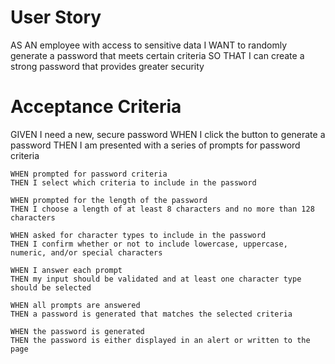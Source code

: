 # User Story
AS AN employee with access to sensitive data
I WANT to randomly generate a password that meets certain criteria
SO THAT I can create a strong password that provides greater security

# Acceptance Criteria
GIVEN I need a new, secure password
    WHEN I click the button to generate a password
    THEN I am presented with a series of prompts for password criteria

    WHEN prompted for password criteria
    THEN I select which criteria to include in the password

    WHEN prompted for the length of the password
    THEN I choose a length of at least 8 characters and no more than 128 characters

    WHEN asked for character types to include in the password
    THEN I confirm whether or not to include lowercase, uppercase, numeric, and/or special characters

    WHEN I answer each prompt
    THEN my input should be validated and at least one character type should be selected

    WHEN all prompts are answered
    THEN a password is generated that matches the selected criteria

    WHEN the password is generated
    THEN the password is either displayed in an alert or written to the page

